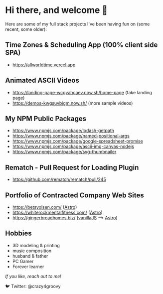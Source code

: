 # Hi there, and welcome 👋

<!--
**crazy4groovy/crazy4groovy** is a ✨ _special_ ✨ repository because its `README.md` (this file) appears on your GitHub profile.

Here are some ideas to get you started:

- 🔭 I’m currently working on ...
- 🌱 I’m currently learning ...
- 👯 I’m looking to collaborate on ...
- 🤔 I’m looking for help with ...
- 💬 Ask me about ...
- 📫 How to reach me: ...
- 😄 Pronouns: ...
- ⚡ Fun fact: ...
-->

Here are some of my full stack projects I've been having fun on (some recent, some older):

## Time Zones & Scheduling App (100% client side SPA)

- https://allworldtime.vercel.app

## Animated ASCII Videos

- https://landing-page-wcgvahcaev.now.sh/home-page (fake landing page)
- https://demos-kwgsuvbigm.now.sh/  (more sample videos)

## My NPM Public Packages

- https://www.npmjs.com/package/lodash-getpath
- https://www.npmjs.com/package/named-positional-args
- https://www.npmjs.com/package/google-spreadsheet-promise
- https://www.npmjs.com/package/ascii-img-canvas-nodejs
- https://www.npmjs.com/package/svg-thumbnailer

## Rematch - Pull Request for Loading Plugin

- https://github.com/rematch/rematch/pull/245

## Portfolio of Contracted Company Web Sites

- https://betsyolsen.com/ ([Astro](https://astro.build/))
- https://whiterockmentalfitness.com/ ([Astro](https://astro.build/))
- https://gingerbreadhomes.biz/ ([vanillaJS](http://vanilla-js.com/) --> [Astro](https://astro.build/))

## Hobbies

- 3D modeling & printing
- music composition
- husband & father
- PC Gamer
- Forever learner

_If you like, reach out to me!_

🐦 Twitter: @crazy4groovy
